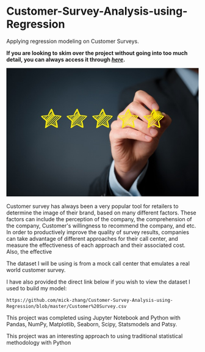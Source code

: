 # Customer-Survey-Analysis-using-Regression
Applying regression modeling on Customer Surveys.

**If you are looking to skim over the project without going into too much detail, you can always access it through [_here_](https://nbviewer.jupyter.org/github/mick-zhang/Customer-Survey-Analysis-using-Regression/blob/master/Customer%20Survey%20Github.ipynb?flush_cache=true).**

<img src="Customer%20Survey.jpg">

Customer survey has always been a very popular tool for retailers to determine the image of their brand, based on many different factors. These factors can include the perception of the company, the comprehension of the company, Customer's willingness to recommend the company, and etc. In order to productively improve the quality of survey results, companies can take advantage of different approaches for their call center, and  measure the effectiveness of each approach and their associated cost. Also, the effective 

The dataset I will be using is from a mock call center that emulates a real world customer survey.

I have also provided the direct link below if you wish to view the dataset I used to build my model:

    https://github.com/mick-zhang/Customer-Survey-Analysis-using-Regression/blob/master/Customer%20Survey.csv

This project was completed using Jupyter Notebook and Python with Pandas, NumPy, Matplotlib, Seaborn, Scipy, Statsmodels and Patsy.

This project was an interesting approach to using traditional statistical methodology with Python
